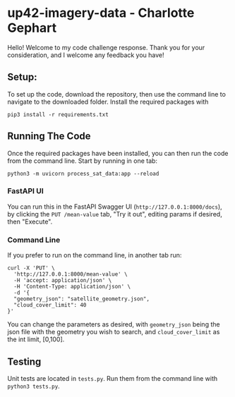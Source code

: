 # up42-imagery-data - Charlotte Gephart

Hello! Welcome to my code challenge response. Thank you for your consideration, and I welcome any feedback you have!


## Setup:

To set up the code, download the repository, then use the command line to navigate to the downloaded folder. Install the required packages with 

```pip3 install -r requirements.txt```

## Running The Code

Once the required packages have been installed, you can then run the code from the command line. Start by running in one tab:

```python3 -m uvicorn process_sat_data:app --reload```

### FastAPI UI

You can run this in the FastAPI Swagger UI (```http://127.0.0.1:8000/docs```), by clicking the ```PUT /mean-value``` tab, "Try it out", editing params if desired, then "Execute". 

### Command Line

If you prefer to run on the command line, in another tab run:

```
curl -X 'PUT' \
  'http://127.0.0.1:8000/mean-value' \
  -H 'accept: application/json' \
  -H 'Content-Type: application/json' \
  -d '{
  "geometry_json": "satellite_geometry.json",
  "cloud_cover_limit": 40
}'
```
You can change the parameters as desired, with ```geometry_json``` being the json file with the geometry you wish to search, and ```cloud_cover_limit``` as the int limit, [0,100].

## Testing

Unit tests are located in ```tests.py```. Run them from the command line with ```python3 tests.py```.

